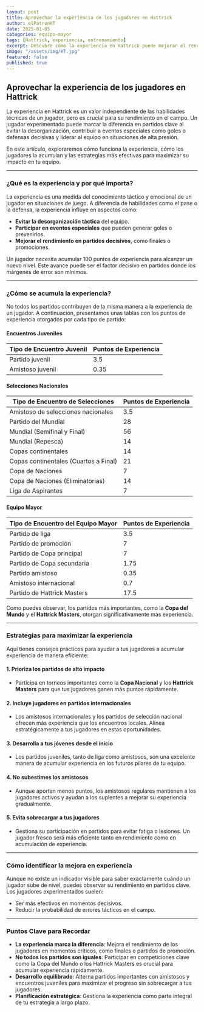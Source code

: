```yaml
---
layout: post
title: Aprovechar la experiencia de los jugadores en Hattrick
author: elPatronHT
date: 2025-01-05
categories: equipo-mayor
tags: [Hattrick, experiencia, entrenamiento]
excerpt: Descubre cómo la experiencia en Hattrick puede mejorar el rendimiento de tus jugadores y llevar a tu equipo al éxito.
image: "/assets/img/HT.jpg"
featured: false
published: true
---
```


## Aprovechar la experiencia de los jugadores en Hattrick

La experiencia en Hattrick es un valor independiente de las habilidades técnicas de un jugador, pero es crucial para su rendimiento en el campo. Un jugador experimentado puede marcar la diferencia en partidos clave al evitar la desorganización, contribuir a eventos especiales como goles o defensas decisivas y liderar al equipo en situaciones de alta presión.

En este artículo, exploraremos cómo funciona la experiencia, cómo los jugadores la acumulan y las estrategias más efectivas para maximizar su impacto en tu equipo.

---

### ¿Qué es la experiencia y por qué importa?

La experiencia es una medida del conocimiento táctico y emocional de un jugador en situaciones de juego. A diferencia de habilidades como el pase o la defensa, la experiencia influye en aspectos como:

- **Evitar la desorganización táctica** del equipo.
- **Participar en eventos especiales** que pueden generar goles o prevenirlos.
- **Mejorar el rendimiento en partidos decisivos**, como finales o promociones.

Un jugador necesita acumular 100 puntos de experiencia para alcanzar un nuevo nivel. Este avance puede ser el factor decisivo en partidos donde los márgenes de error son mínimos.

---

### ¿Cómo se acumula la experiencia?

No todos los partidos contribuyen de la misma manera a la experiencia de un jugador. A continuación, presentamos unas tablas con los puntos de experiencia otorgados por cada tipo de partido:

#### **Encuentros Juveniles**

| **Tipo de Encuentro Juvenil** | **Puntos de Experiencia** |
| ----------------------------- | ------------------------- |
| Partido juvenil               | 3.5                       |
| Amistoso juvenil              | 0.35                      |

#### **Selecciones Nacionales**

| **Tipo de Encuentro de Selecciones**  | **Puntos de Experiencia** |
| ------------------------------------- | ------------------------- |
| Amistoso de selecciones nacionales    | 3.5                       |
| Partido del Mundial                   | 28                        |
| Mundial (Semifinal y Final)           | 56                        |
| Mundial (Repesca)                     | 14                        |
| Copas continentales                   | 14                        |
| Copas continentales (Cuartos a Final) | 21                        |
| Copa de Naciones                      | 7                         |
| Copa de Naciones (Eliminatorias)      | 14                        |
| Liga de Aspirantes                    | 7                         |

#### **Equipo Mayor**

| **Tipo de Encuentro del Equipo Mayor** | **Puntos de Experiencia** |
| -------------------------------------- | ------------------------- |
| Partido de liga                        | 3.5                       |
| Partido de promoción                   | 7                         |
| Partido de Copa principal              | 7                         |
| Partido de Copa secundaria             | 1.75                      |
| Partido amistoso                       | 0.35                      |
| Amistoso internacional                 | 0.7                       |
| Partido de Hattrick Masters            | 17.5                      |

Como puedes observar, los partidos más importantes, como la **Copa del Mundo** y el **Hattrick Masters**, otorgan significativamente más experiencia.

---

### Estrategias para maximizar la experiencia

Aquí tienes consejos prácticos para ayudar a tus jugadores a acumular experiencia de manera eficiente:

#### 1. **Prioriza los partidos de alto impacto**

- Participa en torneos importantes como la **Copa Nacional** y los **Hattrick Masters** para que tus jugadores ganen más puntos rápidamente.

#### 2. **Incluye jugadores en partidos internacionales**

- Los amistosos internacionales y los partidos de selección nacional ofrecen más experiencia que los encuentros locales. Alinea estratégicamente a tus jugadores en estas oportunidades.

#### 3. **Desarrolla a tus jóvenes desde el inicio**

- Los partidos juveniles, tanto de liga como amistosos, son una excelente manera de acumular experiencia en los futuros pilares de tu equipo.

#### 4. **No subestimes los amistosos**

- Aunque aportan menos puntos, los amistosos regulares mantienen a los jugadores activos y ayudan a los suplentes a mejorar su experiencia gradualmente.

#### 5. **Evita sobrecargar a tus jugadores**

- Gestiona su participación en partidos para evitar fatiga o lesiones. Un jugador fresco será más eficiente tanto en rendimiento como en acumulación de experiencia.

---

### Cómo identificar la mejora en experiencia

Aunque no existe un indicador visible para saber exactamente cuándo un jugador sube de nivel, puedes observar su rendimiento en partidos clave. Los jugadores experimentados suelen:

- Ser más efectivos en momentos decisivos.
- Reducir la probabilidad de errores tácticos en el campo.

---

### Puntos Clave para Recordar

- **La experiencia marca la diferencia**: Mejora el rendimiento de los jugadores en momentos críticos, como finales o partidos de promoción.
- **No todos los partidos son iguales**: Participar en competiciones clave como la Copa del Mundo o los Hattrick Masters es crucial para acumular experiencia rápidamente.
- **Desarrollo equilibrado**: Alterna partidos importantes con amistosos y encuentros juveniles para maximizar el progreso sin sobrecargar a tus jugadores.
- **Planificación estratégica**: Gestiona la experiencia como parte integral de tu estrategia a largo plazo.
